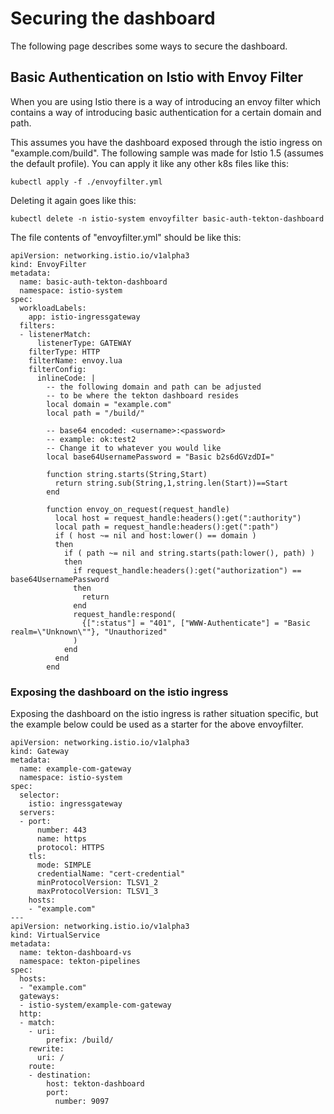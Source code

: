 # Securing the dashboard

The following page describes some ways to secure the dashboard.

## Basic Authentication on Istio with Envoy Filter
When you are using Istio there is a way of introducing an envoy filter which contains
a way of introducing basic authentication for a certain domain and path.

This assumes you have the dashboard exposed through the istio ingress on "example.com/build".
The following sample was made for Istio 1.5 (assumes the default profile). You can apply it like any other k8s files like this:

```kubectl apply -f ./envoyfilter.yml```

Deleting it again goes like this:

```kubectl delete -n istio-system envoyfilter basic-auth-tekton-dashboard```

The file contents of "envoyfilter.yml" should be like this:
```
apiVersion: networking.istio.io/v1alpha3
kind: EnvoyFilter
metadata:
  name: basic-auth-tekton-dashboard
  namespace: istio-system
spec:
  workloadLabels:
    app: istio-ingressgateway
  filters:
  - listenerMatch:
      listenerType: GATEWAY
    filterType: HTTP
    filterName: envoy.lua
    filterConfig:
      inlineCode: |
        -- the following domain and path can be adjusted
        -- to be where the tekton dashboard resides
        local domain = "example.com"
        local path = "/build/"

        -- base64 encoded: <username>:<password>
        -- example: ok:test2
        -- Change it to whatever you would like
        local base64UsernamePassword = "Basic b2s6dGVzdDI=" 

        function string.starts(String,Start)
          return string.sub(String,1,string.len(Start))==Start
        end

        function envoy_on_request(request_handle)
          local host = request_handle:headers():get(":authority")
          local path = request_handle:headers():get(":path")
          if ( host ~= nil and host:lower() == domain )
          then
            if ( path ~= nil and string.starts(path:lower(), path) )
            then
              if request_handle:headers():get("authorization") == base64UsernamePassword
              then
                return
              end
              request_handle:respond(
                {[":status"] = "401", ["WWW-Authenticate"] = "Basic realm=\"Unknown\""}, "Unauthorized"
              )
            end
          end
        end
```

### Exposing the dashboard on the istio ingress
Exposing the dashboard on the istio ingress is rather situation specific, but the example below could be used as a starter for the above envoyfilter.

```
apiVersion: networking.istio.io/v1alpha3
kind: Gateway
metadata:
  name: example-com-gateway
  namespace: istio-system
spec:
  selector:
    istio: ingressgateway
  servers:
  - port:
      number: 443
      name: https
      protocol: HTTPS
    tls:
      mode: SIMPLE
      credentialName: "cert-credential"
      minProtocolVersion: TLSV1_2
      maxProtocolVersion: TLSV1_3
    hosts:
    - "example.com"
---
apiVersion: networking.istio.io/v1alpha3
kind: VirtualService
metadata:
  name: tekton-dashboard-vs
  namespace: tekton-pipelines
spec:
  hosts:
  - "example.com"
  gateways:
  - istio-system/example-com-gateway
  http:
  - match:
    - uri:
        prefix: /build/
    rewrite:
      uri: /
    route:
    - destination:
        host: tekton-dashboard
        port:
          number: 9097
```

